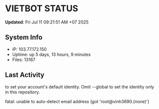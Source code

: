 # VIETBOT STATUS
**Updated**: Fri Jul 11 09:21:51 AM +07 2025

## System Info
- IP: 103.77.172.150
- Uptime: up 5 days, 13 hours, 9 minutes
- Files: 13167

## Last Activity

to set your account's default identity.
Omit --global to set the identity only in this repository.

fatal: unable to auto-detect email address (got 'root@vinh3690.(none)')
